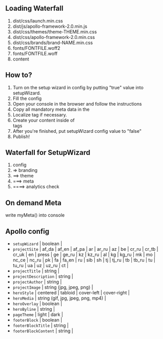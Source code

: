 ## Loading Waterfall
1. dist/css/launch.min.css
2. dist/js/apollo-framework-2.0.min.js
3. dist/css/themes/theme-THEME.min.css
4. dist/css/apollo-framework-2.0.min.css
5. dist/css/brands/brand-NAME.min.css
6. fonts/FONTFILE.woff2
7. fonts/FONTFILE.woff
8. content


## How to?
1. Turn on the setup wizard in config by putting "true" value into setupWizard.
2. Fill the config
3. Open your console in the browser and follow the instructions
4. Copy all mandatory meta data in the <head>
5. Localize <noscript> tag if necessary.
6. Create your content inside of <main> tags
7. After you're finished, put setupWizard config value to "false"
8. Publish!


## Waterfall for SetupWizard
1. config
2. => branding
3. ==> theme
4. ===> meta
5. ====> analytics check


## On demand Meta
write myMeta() into console


## Apollo config
+ `setupWizard` | boolean |
+ `projectSite` | af_da | af_en | af_pa | ar | ar_ru | az | be | cr_ru | cr_tb | cr_uk | en | press | ge | ge_ru | kz | kz_ru | al | kg | kg_ru | mk | mo | nc_ce | nc_ru | pk | fa | fa_en | ru | sib | sh | tj | tj_ru | tb | tb_ru | tu | tu_ru | ua | uz | uz_ru | ct |
+ `projectTitle` | string |
+ `projectDescription` | string |
+ `projectAuthor` | string |
+ `projectImage` | string (jpg, jpeg, png) |
+ `heroStyle` | centered | tabloid | cover-left | cover-right |
+ `heroMedia` | string (gif, jpg, jpeg, png, mp4) |
+ `heroOverlay` | boolean |
+ `heroByline` | string |
+ `pageTheme` | light | dark |
+ `footerBlock` | boolean |
+ `footerBlockTitle` | string |
+ `footerBlockContent` | string |
